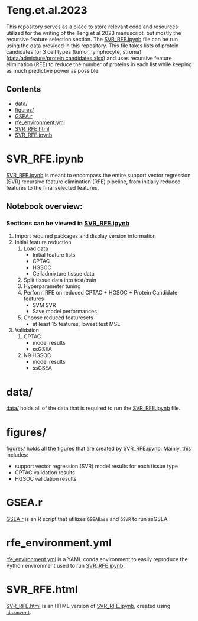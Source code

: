 # Teng.et.al.2023

This repository serves as a place to store relevant code and resources utilized for the writing of the Teng et al 2023 manuscript, but mostly the recursive feature selection section. The [SVR_RFE.ipynb](SVR_RFE.ipynb) file can be run using the data provided in this repository. This file takes lists of protein candidates for 3 cell types (tumor, lymphocyte, stroma) ([data/admixture/protein candidates.xlsx](data/admixture/protein%20candidates.xlsx)) and uses recursive feature elimination (RFE) to reduce the number of proteins in each list while keeping as much predictive power as possible.


## Contents
* [data/](#data)
* [figures/](#figures)
* [GSEA.r](#gsear)
* [rfe_environment.yml](#environment)
* [SVR_RFE.html](#svr_rfe_html)
* [SVR_RFE.ipynb](#svr_rfe_ipynb)

# SVR_RFE.ipynb <a id='svr_rfe_ipynb'></a>
[SVR_RFE.ipynb](SVR_RFE.ipynb) is meant to encompass the entire support vector regression (SVR) recursive feature elimination (RFE) pipeline, from initially reduced features to the final selected features. 

## Notebook overview:
### Sections can be viewed in [SVR_RFE.ipynb](SVR_RFE.ipynb)

1. Import required packages and display version information
2. Initial feature reduction
    1. Load data
        * Initial feature lists
        * CPTAC 
        * HGSOC 
        * Celladmixture tissue data
    2. Split tissue data into test/train
    3. Hyperparameter tuning
    4. Perform RFE on reduced CPTAC + HGSOC + Protein Candidate features
        * SVM SVR
        * Save model performances
    5. Choose reduced featuresets
        * at least 15 features, lowest test MSE
3. Validation
    1. CPTAC
        * model results
        * ssGSEA
    2. N9 HGSOC
        * model results
        * ssGSEA

# data/ <a id='data'></a>
[data/](data/) holds all of the data that is required to run the [SVR_RFE.ipynb](SVR_RFE.ipynb) file.

# figures/ <a id='figures'></a>
[figures/](figures/) holds all the figures that are created by [SVR_RFE.ipynb](SVR_RFE.ipynb). 
Mainly, this includes:
* support vector regression (SVR) model results for each tissue type
* CPTAC validation results
* HGSOC validation results

# GSEA.r <a id='gsear'></a>
[GSEA.r](GSEA.r) is an R script that utilizes `GSEABase` and `GSVR` to run ssGSEA.

# rfe_environment.yml <a id='environment'></a>
[rfe_environment.yml](rfe_environment.yml) is a YAML conda environment to easily reproduce the Python environment used to run [SVR_RFE.ipynb](SVR_RFE.ipynb).

# SVR_RFE.html <a id='svr_rfe_html'></a>
[SVR_RFE.html](SVR_RFE.html) is an HTML version of [SVR_RFE.ipynb](SVR_RFE.ipynb), created using [`nbconvert`](https://pypi.org/project/nbconvert/).
